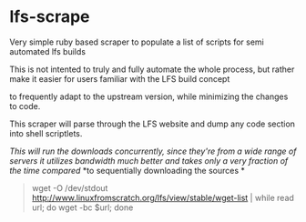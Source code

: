 lfs-scrape
==========

Very simple ruby based scraper to populate a list of scripts for semi automated lfs builds

This is not intented to truly and fully automate the whole process, but rather make it easier for users familiar with the LFS build concept

to frequently adapt to the upstream version, while minimizing the changes to code.

This scraper will parse through the LFS website and dump any code section into shell scriptlets.

  *This will run the downloads concurrently, since they're from a wide range of servers*
  *it utilizes bandwidth much better and takes only a very fraction of the time compared*
  *to sequentially downloading the sources *

  > wget -O /dev/stdout http://www.linuxfromscratch.org/lfs/view/stable/wget-list | while read url; do   wget -bc $url; done
